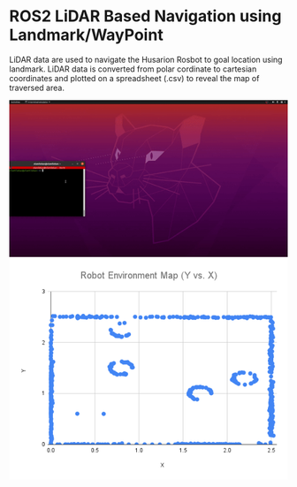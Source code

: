 # ROS2 LiDAR Based Navigation using Landmark/WayPoint
LiDAR data are used to navigate the Husarion Rosbot to goal location using landmark. LiDAR data is converted from polar cordinate to cartesian coordinates and plotted on a spreadsheet (.csv) to reveal the map of traversed area.

![LiDAR Navigation](https://github.com/siksal/tutorial_pkg/blob/master/rosbot.gif)
![Map](https://github.com/siksal/tutorial_pkg/blob/master/Robot%20Environment%20Map%20(Y%20vs.%20X)%20(1).png)